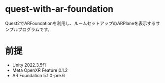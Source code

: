 # quest-with-ar-foundation
Quest2でARFoundationを利用し、ルームセットアップのARPlaneを表示するサンプルプログラムです。

# 前提
* Unity 2022.3.5f1
* Meta OpenXR Feature 0.1.2
* AR Foundation 5.1.0-pre.6
